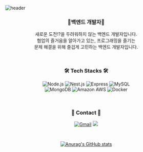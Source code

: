 
![header](https://capsule-render.vercel.app/api?type=soft&color=F4BBBB&height=300&section=header&text=Welcome!&fontSize=90&animation=twinkling&desc=Soyoung's%20GitHub%20Profile&fontAlignY=30&fontColor=f7f5f5)
<div align="center">
<h3 align="center"> 🧐백엔드 개발자🧐</h3>
<p align="center">
새로운 도전⁉을 두려워하지 않는 백엔드 개발자입니다. <br/>
협업의 즐거움을 알아가고 있는,  프로그래밍을 즐기는 <br/> 문제 해결을 위해 즐겁게 고민하는 백엔드 개발자입니다.
</p>
</br>

<h3 align="center">🛠️ Tech Stacks 🛠️</h3>
<p align="center">
<img alt="Node.js" src ="https://img.shields.io/badge/Node.js-339933.svg?&style=flat-square&logo=Node.js&logoColor=white"/>
<img alt="Nest.js" src ="https://img.shields.io/badge/Nest.js-339933.svg?&style=flat-square&logo=Express&logoColor=white"/>
<img alt="Express" src ="https://img.shields.io/badge/Express-000000.svg?&style=flat-square&logo=Express&logoColor=white"/>
<img alt="MySQL" src ="https://img.shields.io/badge/MySQL-4479A1.svg?&style=flat-square&logo=MySQL&logoColor=white"/> <br/> 
<img alt="MongoDB" src ="https://img.shields.io/badge/MongoDB-47A248.svg?&style=flat-square&logo=MongoDB&logoColor=white"/>
<img alt="Amazon AWS" src ="https://img.shields.io/badge/Amazon AWS-232F3E.svg?&style=flat-square&logo=Amazon AWS&logoColor=white"/> <img alt="Docker" src="https://img.shields.io/badge/Docker-2496ED.svg?&style=flat-square&logo=Docker&logoColor=white"/>
  </p>
  
</br>
<h3 align="center"> 📩 Contact 📩 </h3>
<p align="center">
<a href="mailto:soy5360@gmail.com"><img alt="Gmail" src ="https://img.shields.io/badge/Gmail-EA4335.svg?&style=flat-square&logo=Gmail&logoColor=white"/></a>
<a href="https://luxurious-airship-453.notion.site/070336357a874015af48622bcc5ffbb1"/><img src ="https://img.shields.io/badge/-RESUME-blue"/></a>
</p>
</br>


[![Anurag's GitHub stats](https://github-readme-stats.vercel.app/api?username=Ssoyoung-J)](https://github.com/Ssoyoung-J/github-readme-stats)
</div>
